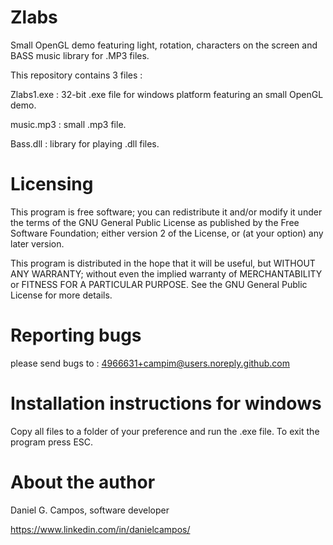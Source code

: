 # Zlabs
Small OpenGL demo featuring light, rotation, characters on the screen and BASS music library for .MP3 files.

This repository contains 3 files :

Zlabs1.exe : 32-bit .exe file for windows platform featuring an small OpenGL demo.

music.mp3 : small .mp3 file.

Bass.dll : library for playing .dll files.

# Licensing

This program is free software; you can redistribute it and/or modify it under the terms of the GNU General Public License as published by the Free Software Foundation; either version 2 of the License, or (at your option) any later version.

This program is distributed in the hope that it will be useful, but WITHOUT ANY WARRANTY; without even the implied warranty of MERCHANTABILITY or FITNESS FOR A PARTICULAR PURPOSE. See the GNU General Public License for more details.

# Reporting bugs

please send bugs to : 4966631+campim@users.noreply.github.com

# Installation instructions for windows

Copy all files to a folder of your preference and run the .exe file. To exit the program press ESC.

# About the author

Daniel G. Campos, software developer

https://www.linkedin.com/in/danielcampos/



